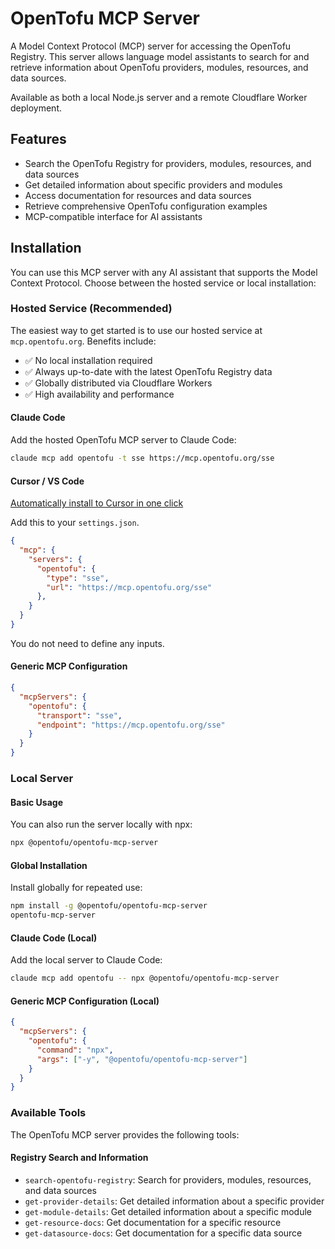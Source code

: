 # OpenTofu MCP Server

A Model Context Protocol (MCP) server for accessing the OpenTofu Registry. This server allows language model assistants to search for and retrieve information about OpenTofu providers, modules, resources, and data sources.

Available as both a local Node.js server and a remote Cloudflare Worker deployment.

## Features

- Search the OpenTofu Registry for providers, modules, resources, and data sources
- Get detailed information about specific providers and modules
- Access documentation for resources and data sources
- Retrieve comprehensive OpenTofu configuration examples
- MCP-compatible interface for AI assistants

## Installation

You can use this MCP server with any AI assistant that supports the Model Context Protocol. Choose between the hosted service or local installation:

### Hosted Service (Recommended)

The easiest way to get started is to use our hosted service at `mcp.opentofu.org`. Benefits include:

- ✅ No local installation required
- ✅ Always up-to-date with the latest OpenTofu Registry data
- ✅ Globally distributed via Cloudflare Workers
- ✅ High availability and performance

#### Claude Code

Add the hosted OpenTofu MCP server to Claude Code:

```bash
claude mcp add opentofu -t sse https://mcp.opentofu.org/sse
```

#### Cursor / VS Code

[Automatically install to Cursor in one click](https://cursor.com/install-mcp?name=opentofu&config=eyJ0cmFuc3BvcnQiOiJzc2UiLCJ1cmwiOiJodHRwczovL21jcC5vcGVudG9mdS5vcmcvc3NlIn0%3D)

Add this to your `settings.json`.

```json
{
  "mcp": {
    "servers": {
      "opentofu": {
        "type": "sse",
        "url": "https://mcp.opentofu.org/sse"
      },
    }
  }
}
```

You do not need to define any inputs.

#### Generic MCP Configuration

```json
{
  "mcpServers": {
    "opentofu": {
      "transport": "sse",
      "endpoint": "https://mcp.opentofu.org/sse"
    }
  }
}
```

### Local Server

#### Basic Usage

You can also run the server locally with npx:

```bash
npx @opentofu/opentofu-mcp-server
```

#### Global Installation

Install globally for repeated use:

```bash
npm install -g @opentofu/opentofu-mcp-server
opentofu-mcp-server
```

#### Claude Code (Local)

Add the local server to Claude Code:

```bash
claude mcp add opentofu -- npx @opentofu/opentofu-mcp-server
```

#### Generic MCP Configuration (Local)

```json
{
  "mcpServers": {
    "opentofu": {
      "command": "npx",
      "args": ["-y", "@opentofu/opentofu-mcp-server"]
    }
  }
}
```

### Available Tools

The OpenTofu MCP server provides the following tools:

#### Registry Search and Information

- `search-opentofu-registry`: Search for providers, modules, resources, and data sources
- `get-provider-details`: Get detailed information about a specific provider
- `get-module-details`: Get detailed information about a specific module
- `get-resource-docs`: Get documentation for a specific resource
- `get-datasource-docs`: Get documentation for a specific data source

